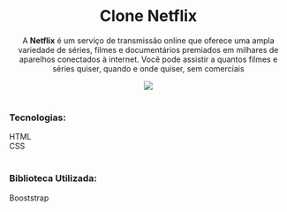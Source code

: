 <h1 align="center">
<br>
    <br>
    <br>
    Clone Netflix
    </h1>
    <p align="center">A <b>Netflix</b> é um serviço de transmissão online que oferece uma ampla variedade de séries, filmes e documentários premiados em milhares de aparelhos conectados à internet. Você pode assistir a quantos filmes e séries quiser, quando e onde quiser, sem comerciais</p>
    <div align="center">
    <img src="img/netflix01.gif"/>
    </div>
    <br>
    <h3>Tecnologias:</h3>
    HTML<br>
    CSS
    <br>
    <br>
   <h3>Biblioteca Utilizada:</h3>
   Booststrap